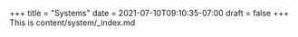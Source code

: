 +++
title = "Systems"
date = 2021-07-10T09:10:35-07:00
draft = false
+++
This is content/system/_index.md
